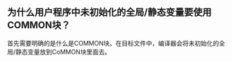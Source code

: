 ## 为什么用户程序中未初始化的全局/静态变量要使用COMMON块？

首先需要明确的是什么是COMMON块。在目标文件中，编译器会将未初始化的全局/静态变量放到CoMMON块里面去。







